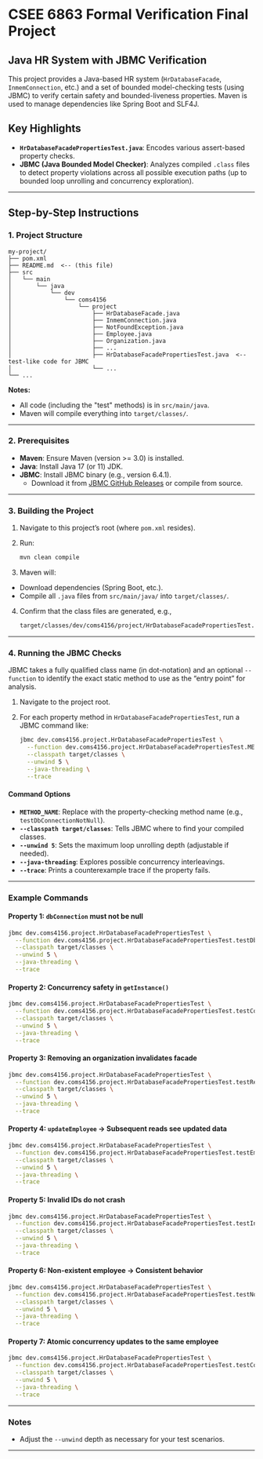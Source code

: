 # CSEE 6863 Formal Verification Final Project

## Java HR System with JBMC Verification

This project provides a Java-based HR system (`HrDatabaseFacade`, `InmemConnection`, etc.) and a set of bounded model-checking tests (using JBMC) to verify certain safety and bounded-liveness properties. Maven is used to manage dependencies like Spring Boot and SLF4J.

## Key Highlights

- **`HrDatabaseFacadePropertiesTest.java`**: Encodes various assert-based property checks.
- **JBMC (Java Bounded Model Checker)**: Analyzes compiled `.class` files to detect property violations across all possible execution paths (up to bounded loop unrolling and concurrency exploration).

---

## Step-by-Step Instructions

### 1. Project Structure

```
my-project/
├── pom.xml
├── README.md  <-- (this file)
├── src
│   └── main
│       └── java
│           └── dev
│               └── coms4156
│                   └── project
│                       ├── HrDatabaseFacade.java
│                       ├── InmemConnection.java
│                       ├── NotFoundException.java
│                       ├── Employee.java
│                       ├── Organization.java
│                       ├── ...
│                       ├── HrDatabaseFacadePropertiesTest.java  <-- test-like code for JBMC
│                       └── ...
└── ...
```

**Notes:**
- All code (including the "test" methods) is in `src/main/java`.
- Maven will compile everything into `target/classes/`.

---

### 2. Prerequisites

- **Maven**: Ensure Maven (version >= 3.0) is installed.
- **Java**: Install Java 17 (or 11) JDK.
- **JBMC**: Install JBMC binary (e.g., version 6.4.1).
  - Download it from [JBMC GitHub Releases](https://github.com/diffblue/cbmc/releases) or compile from source.

---

### 3. Building the Project

1. Navigate to this project’s root (where `pom.xml` resides).
2. Run:

   ```bash
   mvn clean compile
   ```

3. Maven will:
  - Download dependencies (Spring Boot, etc.).
  - Compile all `.java` files from `src/main/java/` into `target/classes/`.

4. Confirm that the class files are generated, e.g.,

   ```bash
   target/classes/dev/coms4156/project/HrDatabaseFacadePropertiesTest.class
   ```

---

### 4. Running the JBMC Checks

JBMC takes a fully qualified class name (in dot-notation) and an optional `--function` to identify the exact static method to use as the “entry point” for analysis.

1. Navigate to the project root.
2. For each property method in `HrDatabaseFacadePropertiesTest`, run a JBMC command like:

   ```bash
   jbmc dev.coms4156.project.HrDatabaseFacadePropertiesTest \
     --function dev.coms4156.project.HrDatabaseFacadePropertiesTest.METHOD_NAME \
     --classpath target/classes \
     --unwind 5 \
     --java-threading \
     --trace
   ```

#### Command Options

- **`METHOD_NAME`**: Replace with the property-checking method name (e.g., `testDbConnectionNotNull`).
- **`--classpath target/classes`**: Tells JBMC where to find your compiled classes.
- **`--unwind 5`**: Sets the maximum loop unrolling depth (adjustable if needed).
- **`--java-threading`**: Explores possible concurrency interleavings.
- **`--trace`**: Prints a counterexample trace if the property fails.

---

### Example Commands

#### Property 1: `dbConnection` must not be null

```bash
jbmc dev.coms4156.project.HrDatabaseFacadePropertiesTest \
  --function dev.coms4156.project.HrDatabaseFacadePropertiesTest.testDbConnectionNotNull \
  --classpath target/classes \
  --unwind 5 \
  --java-threading \
  --trace
```

#### Property 2: Concurrency safety in `getInstance()`

```bash
jbmc dev.coms4156.project.HrDatabaseFacadePropertiesTest \
  --function dev.coms4156.project.HrDatabaseFacadePropertiesTest.testConcurrentGetInstance \
  --classpath target/classes \
  --unwind 5 \
  --java-threading \
  --trace
```

#### Property 3: Removing an organization invalidates facade

```bash
jbmc dev.coms4156.project.HrDatabaseFacadePropertiesTest \
  --function dev.coms4156.project.HrDatabaseFacadePropertiesTest.testRemoveOrganization \
  --classpath target/classes \
  --unwind 5 \
  --java-threading \
  --trace
```

#### Property 4: `updateEmployee` → Subsequent reads see updated data

```bash
jbmc dev.coms4156.project.HrDatabaseFacadePropertiesTest \
  --function dev.coms4156.project.HrDatabaseFacadePropertiesTest.testEmployeeUpdateIsVisible \
  --classpath target/classes \
  --unwind 5 \
  --java-threading \
  --trace
```

#### Property 5: Invalid IDs do not crash

```bash
jbmc dev.coms4156.project.HrDatabaseFacadePropertiesTest \
  --function dev.coms4156.project.HrDatabaseFacadePropertiesTest.testInvalidIDsDoNotCrash \
  --classpath target/classes \
  --unwind 5 \
  --java-threading \
  --trace
```

#### Property 6: Non-existent employee → Consistent behavior

```bash
jbmc dev.coms4156.project.HrDatabaseFacadePropertiesTest \
  --function dev.coms4156.project.HrDatabaseFacadePropertiesTest.testNonExistentEmployee \
  --classpath target/classes \
  --unwind 5 \
  --java-threading \
  --trace
```

#### Property 7: Atomic concurrency updates to the same employee

```bash
jbmc dev.coms4156.project.HrDatabaseFacadePropertiesTest \
  --function dev.coms4156.project.HrDatabaseFacadePropertiesTest.testConcurrentEmployeeUpdates \
  --classpath target/classes \
  --unwind 5 \
  --java-threading \
  --trace
```

---

### Notes
- Adjust the `--unwind` depth as necessary for your test scenarios.

---
